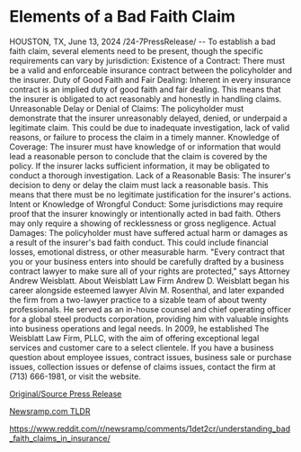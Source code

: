# Elements of a Bad Faith Claim

HOUSTON, TX, June 13, 2024 /24-7PressRelease/ -- To establish a bad faith claim, several elements need to be present, though the specific requirements can vary by jurisdiction:  Existence of a Contract:  There must be a valid and enforceable insurance contract between the policyholder and the insurer.  Duty of Good Faith and Fair Dealing:  Inherent in every insurance contract is an implied duty of good faith and fair dealing. This means that the insurer is obligated to act reasonably and honestly in handling claims.  Unreasonable Delay or Denial of Claims:  The policyholder must demonstrate that the insurer unreasonably delayed, denied, or underpaid a legitimate claim. This could be due to inadequate investigation, lack of valid reasons, or failure to process the claim in a timely manner.  Knowledge of Coverage:  The insurer must have knowledge of or information that would lead a reasonable person to conclude that the claim is covered by the policy. If the insurer lacks sufficient information, it may be obligated to conduct a thorough investigation.  Lack of a Reasonable Basis:  The insurer's decision to deny or delay the claim must lack a reasonable basis. This means that there must be no legitimate justification for the insurer's actions.  Intent or Knowledge of Wrongful Conduct:  Some jurisdictions may require proof that the insurer knowingly or intentionally acted in bad faith. Others may only require a showing of recklessness or gross negligence.  Actual Damages:  The policyholder must have suffered actual harm or damages as a result of the insurer's bad faith conduct. This could include financial losses, emotional distress, or other measurable harm.  "Every contract that you or your business enters into should be carefully drafted by a business contract lawyer to make sure all of your rights are protected," says Attorney Andrew Weisblatt.  About Weisblatt Law Firm  Andrew D. Weisblatt began his career alongside esteemed lawyer Alvin M. Rosenthal, and later expanded the firm from a two-lawyer practice to a sizable team of about twenty professionals. He served as an in-house counsel and chief operating officer for a global steel products corporation, providing him with valuable insights into business operations and legal needs. In 2009, he established The Weisblatt Law Firm, PLLC, with the aim of offering exceptional legal services and customer care to a select clientele. If you have a business question about employee issues, contract issues, business sale or purchase issues, collection issues or defense of claims issues, contact the firm at (713) 666-1981, or visit the website. 

[Original/Source Press Release](https://www.24-7pressrelease.com/press-release/511040/elements-of-a-bad-faith-claim)
                    

[Newsramp.com TLDR](None) 

https://www.reddit.com/r/newsramp/comments/1det2cr/understanding_bad_faith_claims_in_insurance/